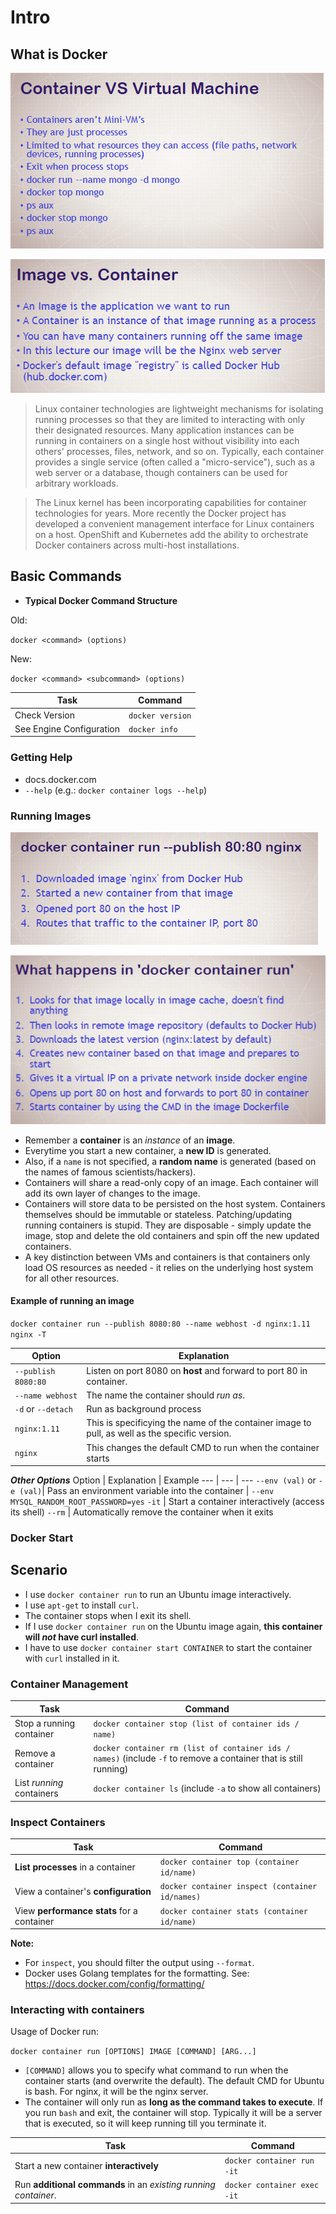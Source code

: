 # Intro

## What is Docker

![VM](./container-vs-vm.PNG)

![Img](./img-vs-cont.PNG)


> Linux container technologies are lightweight mechanisms for isolating running processes so that they are limited to interacting with only their designated resources.  Many application instances can be running in containers on a single host without visibility into each others' processes, files, network, and so on. Typically, each container provides a single service (often called a "micro-service"), such as a web server or a database, though containers can be used for arbitrary workloads.

>The Linux kernel has been incorporating capabilities for container technologies for years. More recently the Docker project has developed a convenient management interface for Linux containers on a host. OpenShift and Kubernetes add the ability to orchestrate Docker containers across multi-host installations.


## Basic Commands

* **Typical Docker Command Structure**

Old:

`docker <command> (options)`

New:

`docker <command> <subcommand> (options)`


Task | Command 
--- | --- 
Check Version | `docker version`
See Engine Configuration | `docker info`

### Getting Help

* docs.docker.com
* `--help` (e.g.: `docker container logs --help`)

### Running Images

![Run1](./run1.PNG)

![Run2](./run2.PNG)

* Remember a **container** is an *instance* of an **image**.
* Everytime you start a new container, a **new ID** is generated.
* Also, if a `name` is not specified, a **random name** is generated (based on the names of famous scientists/hackers).
* Containers will share a read-only copy of an image. Each container will add its own layer of changes to the image.
* Containers will store data to be persisted on the host system. Containers themselves should be immutable or stateless. Patching/updating running containers is stupid. They are disposable - simply update the image, stop and delete the old containers and spin off the new updated containers.
* A key distinction between VMs and containers is that containers only load OS resources as needed - it relies on the underlying host system for all other resources.


#### Example of running an image

`docker container run --publish 8080:80 --name webhost -d nginx:1.11 nginx -T`

Option | Explanation
--- | ---
`--publish 8080:80`| Listen on port 8080 on **host** and forward to port 80 in container.
`--name webhost` | The name the container should *run as*.
`-d` or `--detach` | Run as background process
`nginx:1.11` | This is specificying the name of the container image to pull, as well as the specific version.
`nginx` | This changes the default CMD to run when the container starts

***Other Options***
Option | Explanation | Example
--- | --- | ---
`--env (val)` or `-e (val)`| Pass an environment variable into the container | `--env MYSQL_RANDOM_ROOT_PASSWORD=yes`
`-it` | Start a container interactively (access its shell)
`--rm` | Automatically remove the container when it exits


### Docker Start

**Scenario**
--------------
* I use `docker container run` to run an Ubuntu image interactively.
* I use `apt-get` to install `curl`.
* The container stops when I exit its shell.
* If I use `docker container run` on the Ubuntu image again, **this container will *not* have curl installed**.
* I have to use `docker container start CONTAINER` to start the container with `curl` installed in it.


### Container Management

Task | Command
--- | ---
Stop a running container| `docker container stop (list of container ids / name)`
Remove a container | `docker container rm (list of container ids / names)` (include `-f` to remove a container that is still running)
List *running* containers | `docker container ls` (include `-a` to show all containers)



### Inspect Containers

Task | Command
--- | ---
**List processes** in a container | `docker container top (container id/name)`
View a container's **configuration** | `docker container inspect (container id/names)`
View **performance stats** for a container | `docker container stats (container id/name)`

**Note:** 
* For `inspect`, you should filter the output using `--format`.
* Docker uses Golang templates for the formatting. See: https://docs.docker.com/config/formatting/



### Interacting with containers

Usage of Docker run:

`docker container run [OPTIONS] IMAGE [COMMAND] [ARG...]`

* `[COMMAND]` allows you to specify what command to run when the container starts (and overwrite the default). The default CMD for Ubuntu is bash. For nginx, it will be the nginx server.
* The container will only run as **long as the command takes to execute**. If you run `bash` and exit, the container will stop. Typically it will be a server that is executed, so it will keep running till you terminate it.

Task | Command
--- | ---
Start a new container **interactively** | `docker container run -it`
Run **additional commands** in an *existing running container*. | `docker container exec -it`